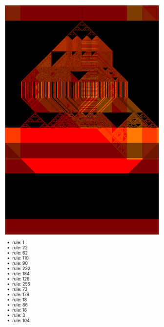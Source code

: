 ![photo](./output.png) 
 * rule: 1
* rule: 22
* rule: 62
* rule: 110
* rule: 90
* rule: 232
* rule: 184
* rule: 126
* rule: 255
* rule: 73
* rule: 178
* rule: 18
* rule: 86
* rule: 18
* rule: 3
* rule: 104
